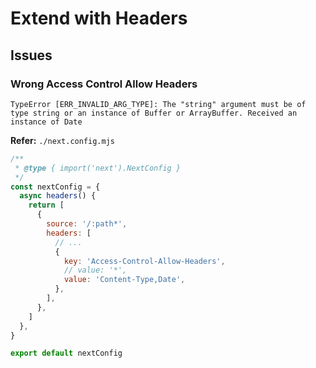 # Extend with Headers

## Issues

### Wrong Access Control Allow Headers

```log
TypeError [ERR_INVALID_ARG_TYPE]: The "string" argument must be of type string or an instance of Buffer or ArrayBuffer. Received an instance of Date
```

**Refer:** `./next.config.mjs`

```mjs
/**
 * @type { import('next').NextConfig }
 */
const nextConfig = {
  async headers() {
    return [
      {
        source: '/:path*',
        headers: [
          // ...
          {
            key: 'Access-Control-Allow-Headers',
            // value: '*',
            value: 'Content-Type,Date',
          },
        ],
      },
    ]
  },
}

export default nextConfig
```
